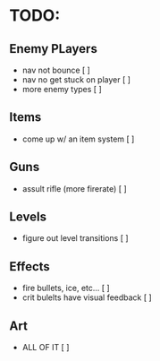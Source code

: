 # TODO:

## Enemy PLayers
- nav not bounce             [ ]
- nav no get stuck on player [ ]
- more enemy types           [ ]

## Items
- come up w/ an item system [ ]

## Guns
- assult rifle (more firerate) [ ]

## Levels
- figure out level transitions [ ]

## Effects
- fire bullets, ice, etc...         [ ]
- crit bulelts have visual feedback [ ]

## Art
- ALL OF IT [ ]
